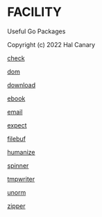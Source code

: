 # FACILITY

Useful Go Packages

Copyright (c) 2022 Hal Canary


[check](./check/)

[dom](./dom/)

[download](./download/)

[ebook](./ebook/)

[email](./email/)

[expect](./expect/)

[filebuf](./filebuf/)

[humanize](./humanize/)

[spinner](./spinner/)

[tmpwriter](./tmpwriter/)

[unorm](./unorm/)

[zipper](./zipper/)
